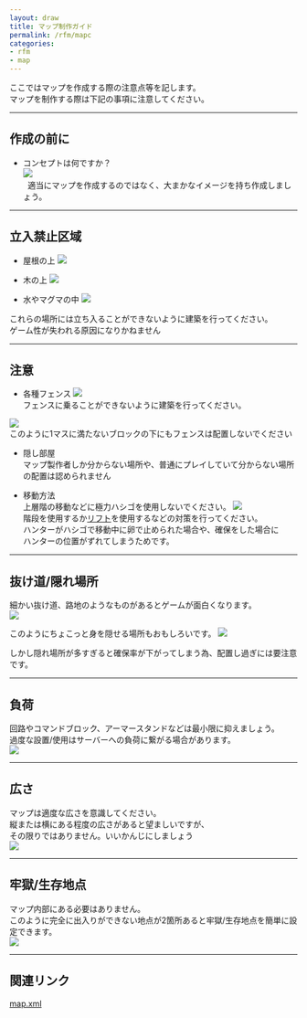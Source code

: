 ```yaml
---
layout: draw
title: マップ制作ガイド
permalink: /rfm/mapc
categories: 
- rfm
- map
---
```


ここではマップを作成する際の注意点等を記します。<br>
マップを制作する際は下記の事項に注意してください。<br>

 
----------------------------------------------------
## 作成の前に  

 + コンセプトは何ですか？  
<img src="{{site.baseurl}}/public/images/rfm/maps/konseputo.png"><br>  
適当にマップを作成するのではなく、大まかなイメージを持ち作成しましょう。<br>

----------------------------------------------------
## 立入禁止区域  

 + 屋根の上
<img src="{{site.baseurl}}/public/images/rfm/maps/yane1.png"><br>  

 + 木の上
<img src="{{site.baseurl}}/public/images/rfm/maps/yane2.png"><br>  

 + 水やマグマの中
<img src="{{site.baseurl}}/public/images/rfm/maps/mizu.png"><br>  

これらの場所には立ち入ることができないように建築を行ってください。<br>
ゲーム性が失われる原因になりかねません<br>

----------------------------------------------------
## 注意

 + 各種フェンス
<img src="{{site.baseurl}}/public/images/rfm/maps/fence1.png"><br>
フェンスに乗ることができないように建築を行ってください。<br>

<img src="{{site.baseurl}}/public/images/rfm/maps/fence2.png"><br>
このように1マスに満たないブロックの下にもフェンスは配置しないでください<br>
  
 + 隠し部屋  
 マップ製作者しか分からない場所や、普通にプレイしていて分からない場所の配置は認められません  
 
 + 移動方法  
上層階の移動などに極力ハシゴを使用しないでください。
<img src="{{site.baseurl}}/public/images/rfm/maps/hasigo.png"><br>
階段を使用するか[リフト]({{site.baseurl}}/rfm/update/468#lift)を使用するなどの対策を行ってください。<br>
ハンターがハシゴで移動中に卵で止められた場合や、確保をした場合に<br>
ハンターの位置がずれてしまうためです。<br>

----------------------------------------------------
## 抜け道/隠れ場所

細かい抜け道、路地のようなものがあるとゲームが面白くなります。<br>
<img src="{{site.baseurl}}/public/images/rfm/maps/roji.png"><br>

このようにちょこっと身を隠せる場所もおもしろいです。
<img src="{{site.baseurl}}/public/images/rfm/maps/kakure1.png"><br>

しかし隠れ場所が多すぎると確保率が下がってしまう為、配置し過ぎには要注意です。<br>

----------------------------------------------------
## 負荷

回路やコマンドブロック、アーマースタンドなどは最小限に抑えましょう。<br>
過度な設置/使用はサーバーへの負荷に繋がる場合があります。<br>
<img src="{{site.baseurl}}/public/images/rfm/maps/fuka.png"><br>


----------------------------------------------------
## 広さ

マップは適度な広さを意識してください。<br>
縦または横にある程度の広さがあると望ましいですが、<br>
その限りではありません。いいかんじにしましょう<br>
<img src="{{site.baseurl}}/public/images/rfm/maps/hirosa.png"><br>



----------------------------------------------------
## 牢獄/生存地点

マップ内部にある必要はありません。<br>
このように完全に出入りができない地点が2箇所あると牢獄/生存地点を簡単に設定できます。<br>
<img src="{{site.baseurl}}/public/images/rfm/maps/jails.png"><br>

----------------------------------------------------
## 関連リンク

[map.xml]({{site.baseurl}}/rfm/xml)




